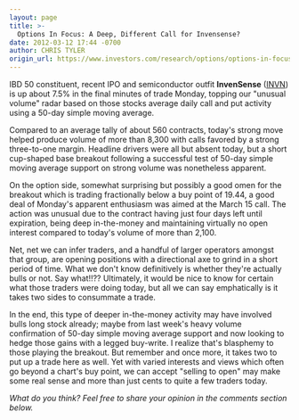 ```yaml
---
layout: page
title: >-
  Options In Focus: A Deep, Different Call for Invensense?
date: 2012-03-12 17:44 -0700
author: CHRIS TYLER
origin_url: https://www.investors.com/research/options/options-in-focus-a-deep-different-call-for-invensense/
---
```






IBD 50 constituent, recent IPO and semiconductor outfit **InvenSense** ([INVN](https://research.investors.com/quote.aspx?symbol=INVN)) is up about 7.5% in the final minutes of trade Monday, topping our "unusual volume" radar based on those stocks average daily call and put activity using a 50-day simple moving average.

  

Compared to an average tally of about 560 contracts, today's strong move helped produce volume of more than 8,300 with calls favored by a strong three-to-one margin. Headline drivers were all but absent today, but a short cup-shaped base breakout following a successful test of 50-day simple moving average support on strong volume was nonetheless apparent.

  

On the option side, somewhat surprising but possibly a good omen for the breakout which is trading fractionally below a buy point of 19.44, a good deal of Monday's apparent enthusiasm was aimed at the March 15 call. The action was unusual due to the contract having just four days left until expiration, being deep in-the-money and maintaining virtually no open interest compared to today's volume of more than 2,100. 

  

Net, net we can infer traders, and a handful of larger operators amongst that group, are opening positions with a directional axe to grind in a short period of time. What we don't know definitively is whether they're actually bulls or not. Say what!!?? Ultimately, it would be nice to know for certain what those traders were doing today, but all we can say emphatically is it takes two sides to consummate a trade.

  

In the end, this type of deeper in-the-money activity may have involved bulls long stock already; maybe from last week's heavy volume confirmation of 50-day simple moving average support and now looking to hedge those gains with a legged buy-write. I realize that's blasphemy to those playing the breakout. But remember and once more, it takes two to put up a trade here as well. Yet with varied interests and views which often go beyond a chart's buy point, we can accept "selling to open" may make some real sense and more than just cents to quite a few traders today.

  

*What do you think? Feel free to share your opinion in the comments section below.*




